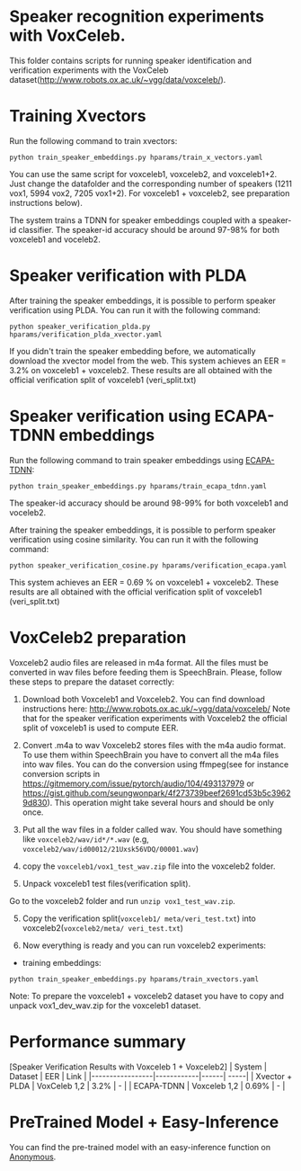 # Speaker recognition experiments with VoxCeleb.
This folder contains scripts for running speaker identification and verification experiments with the VoxCeleb dataset(http://www.robots.ox.ac.uk/~vgg/data/voxceleb/).

# Training Xvectors
Run the following command to train xvectors:

`python train_speaker_embeddings.py hparams/train_x_vectors.yaml`

You can use the same script for voxceleb1, voxceleb2, and voxceleb1+2. Just change the datafolder and the corresponding number of speakers (1211 vox1, 5994 vox2, 7205 vox1+2).
For voxceleb1 + voxceleb2, see preparation instructions below).

The system trains a TDNN for speaker embeddings coupled with a speaker-id classifier. The speaker-id accuracy should be around 97-98% for both voxceleb1 and voceleb2.

# Speaker verification with PLDA
After training the speaker embeddings, it is possible to perform speaker verification using PLDA.  You can run it with the following command:

`python speaker_verification_plda.py hparams/verification_plda_xvector.yaml`

If you didn't train the speaker embedding before, we automatically download the xvector model from the web.
This system achieves an EER = 3.2% on voxceleb1 + voxceleb2.
These results are all obtained with the official verification split of voxceleb1 (veri\_split.txt)


# Speaker verification using ECAPA-TDNN embeddings
Run the following command to train speaker embeddings using [ECAPA-TDNN](https://arxiv.org/abs/2005.07143):

`python train_speaker_embeddings.py hparams/train_ecapa_tdnn.yaml`


The speaker-id accuracy should be around 98-99% for both voxceleb1 and voceleb2.

After training the speaker embeddings, it is possible to perform speaker verification using cosine similarity.  You can run it with the following command:

`python speaker_verification_cosine.py hparams/verification_ecapa.yaml`

This system achieves an EER = 0.69 % on voxceleb1 + voxceleb2.
These results are all obtained with the official verification split of voxceleb1 (veri\_split.txt)

# VoxCeleb2 preparation
Voxceleb2 audio files are released in m4a format. All the files must be converted in wav files before
feeding them is SpeechBrain. Please, follow these steps to prepare the dataset correctly:

1. Download both Voxceleb1 and Voxceleb2.
You can find download instructions here: http://www.robots.ox.ac.uk/~vgg/data/voxceleb/
Note that for the speaker verification experiments with Voxceleb2 the official split of voxceleb1 is used to compute EER.

2. Convert .m4a to wav
Voxceleb2 stores files with the m4a audio format. To use them within SpeechBrain you have to convert all the m4a files into wav files.
You can do the conversion using ffmpeg(see for instance conversion scripts in https://gitmemory.com/issue/pytorch/audio/104/493137979 or https://gist.github.com/seungwonpark/4f273739beef2691cd53b5c39629d830). This operation might take several hours and should be only once.

2. Put all the wav files in a folder called wav. You should have something like `voxceleb2/wav/id*/*.wav` (e.g, `voxceleb2/wav/id00012/21Uxsk56VDQ/00001.wav`)

3. copy the `voxceleb1/vox1_test_wav.zip` file into the voxceleb2 folder.

4. Unpack voxceleb1 test files(verification split).

Go to the voxceleb2 folder and run `unzip vox1_test_wav.zip`.

5. Copy the verification split(`voxceleb1/ meta/veri_test.txt`) into voxceleb2(`voxceleb2/meta/ veri_test.txt`)

6. Now everything is ready and you can run voxceleb2 experiments:
- training embeddings:

`python train_speaker_embeddings.py hparams/train_xvectors.yaml`

Note: To prepare the voxceleb1 + voxceleb2 dataset you have to copy and unpack vox1_dev_wav.zip for the voxceleb1 dataset.

# Performance summary

[Speaker Verification Results with Voxceleb 1 + Voxceleb2]
| System          | Dataset    | EER  | Link |
|-----------------|------------|------| -----|
| Xvector + PLDA  | VoxCeleb 1,2 | 3.2% | - |
| ECAPA-TDNN      | Voxceleb 1,2 | 0.69% | - |


# PreTrained Model + Easy-Inference
You can find the pre-trained model with an easy-inference function on [Anonymous](Anonymous).



